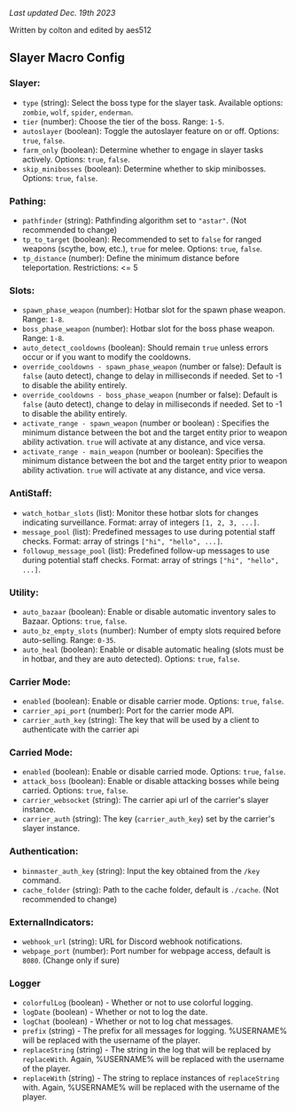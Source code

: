 _Last updated Dec. 19th 2023_

Written by colton and edited by aes512

## Slayer Macro Config

### Slayer:
- `type` (string): Select the boss type for the slayer task. Available options: `zombie`, `wolf`, `spider`, `enderman`.
- `tier` (number): Choose the tier of the boss. Range: `1-5`.
- `autoslayer` (boolean): Toggle the autoslayer feature on or off. Options: `true`, `false`.
- `farm_only` (boolean): Determine whether to engage in slayer tasks actively. Options: `true`, `false`.
- `skip_minibosses` (boolean): Determine whether to skip minibosses. Options: `true`, `false`.

### Pathing:
- `pathfinder` (string): Pathfinding algorithm set to `"astar"`. (Not recommended to change)
- `tp_to_target` (boolean): Recommended to set to `false` for ranged weapons (scythe, bow, etc.), `true` for melee. Options: `true`, `false`.
- `tp_distance` (number): Define the minimum distance before teleportation. Restrictions: <= 5 

### Slots:
- `spawn_phase_weapon` (number): Hotbar slot for the spawn phase weapon. Range: `1-8`.
- `boss_phase_weapon` (number): Hotbar slot for the boss phase weapon. Range: `1-8`.
- `auto_detect_cooldowns` (boolean): Should remain `true` unless errors occur or if you want to modify the cooldowns.
- `override_cooldowns - spawn_phase_weapon` (number or false): Default is `false` (auto detect), change to delay in milliseconds if needed. Set to -1 to disable the ability entirely.
- `override_cooldowns - boss_phase_weapon` (number or false): Default is `false` (auto detect), change to delay in milliseconds if needed. Set to -1 to disable the ability entirely.
- `activate_range - spawn_weapon` (number or boolean) : Specifies the minimum distance between the bot and the target entity prior to weapon ability activation. `true` will activate at any distance, and vice versa.
- `activate_range - main_weapon` (number or boolean): Specifies the minimum distance between the bot and the target entity prior to weapon ability activation. `true` will activate at any distance, and vice versa.

### AntiStaff:
- `watch_hotbar_slots` (list): Monitor these hotbar slots for changes indicating surveillance. Format: array of integers `[1, 2, 3, ...]`.
- `message_pool` (list): Predefined messages to use during potential staff checks. Format: array of strings `["hi", "hello", ...]`.
- `followup_message_pool` (list): Predefined follow-up messages to use during potential staff checks. Format: array of strings `["hi", "hello", ...]`.

### Utility:
- `auto_bazaar` (boolean): Enable or disable automatic inventory sales to Bazaar. Options: `true`, `false`.
- `auto_bz_empty_slots` (number): Number of empty slots required before auto-selling. Range: `0-35`.
- `auto_heal` (boolean): Enable or disable automatic healing (slots must be in hotbar, and they are auto detected). Options: `true`, `false`.

### Carrier Mode:
- `enabled` (boolean): Enable or disable carrier mode. Options: `true`, `false`.
- `carrier_api_port` (number): Port for the carrier mode API.
- `carrier_auth_key` (string): The key that will be used by a client to authenticate with the carrier api

### Carried Mode:
- `enabled` (boolean): Enable or disable carried mode. Options: `true`, `false`.
- `attack_boss` (boolean): Enable or disable attacking bosses while being carried. Options: `true`, `false`.
- `carrier_websocket` (string): The carrier api url of the carrier's slayer instance.
- `carrier_auth` (string): The key (`carrier_auth_key`) set by the carrier's slayer instance.

### Authentication:
- `binmaster_auth_key` (string): Input the key obtained from the `/key` command.
- `cache_folder` (string): Path to the cache folder, default is `./cache`. (Not recommended to change)

### ExternalIndicators:
- `webhook_url` (string): URL for Discord webhook notifications.
- `webpage_port` (number): Port number for webpage access, default is `8080`. (Change only if sure)

### Logger
- `colorfulLog` (boolean) - Whether or not to use colorful logging.
- `logDate` (boolean) - Whether or not to log the date.
- `logChat` (boolean) - Whether or not to log chat messages.
- `prefix` (string) - The prefix for all messages for logging. %USERNAME% will be replaced with the username of the player.
- `replaceString` (string) - The string in the log that will be replaced by `replaceWith`. Again, %USERNAME% will be replaced with the username of the player.
- `replaceWith` (string) - The string to replace instances of `replaceString` with. Again, %USERNAME% will be replaced with the username of the player.
